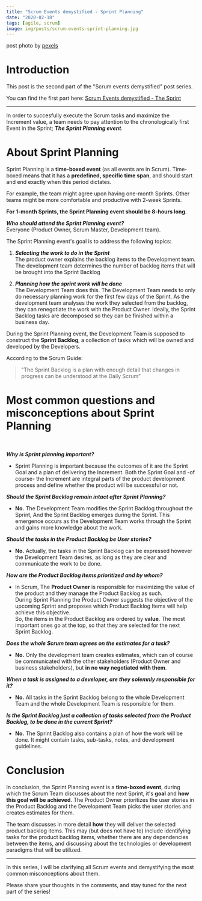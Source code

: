 ```yaml
---
title: "Scrum Events demystified - Sprint Planning"
date: "2020-02-18"
tags: [agile, scrum]
image: img/posts/scrum-events-sprint-planning.jpg
---
```

 post photo by [pexels](https://www.pexels.com/)
 
# Introduction

This post is the second part of the "Scrum events demystified" post series.

You can find the first part here: [Scrum Events demystified - The Sprint](https://paulisaris.com/scrum-events-demystified---the-sprint/)

<hr>

In order to succesfully execute the Scrum tasks and maximize the Increment value, a team needs to pay attention to the chronologically first Event in the Sprint; ***The Sprint Planning event***.


# About Sprint Planning

Sprint Planning is a **time-boxed event** (as all events are in Scrum). 
Time-boxed means that it has a **predefined, specific time span**, 
and should start and end exactly when this period dictates. <br/>

For example, the team might agree upon having one-month Sprints. 
Other teams might be more comfortable and productive with 2-week Sprints.<br/>

**For 1-month Sprints, the Sprint Planning event should be 8-hours long**.

***Who should attend the Sprint Planning event?***<br>
Everyone (Product Owner, Scrum Master, Development team).

The Sprint Planning event's goal is to address the following topics:

1. ***Selecting the work to do in the Sprint***<br>
	The product owner explains the backlog items to the Development team.
	The development team determines the number of backlog items that will be brought into the Sprint Backlog

2. ***Planning how the sprint work will be done***<br>
The Development Team does this. The Development Team needs to only do necessary planning work for the first few days of the Sprint. As the development team analyses the work they selected from the backlog, they can renegotiate the work with the Product Owner.
Ideally, the Sprint Backlog tasks are decomposed so they can be finished within a business day.

During the Sprint Planning event, the Development Team is supposed to construct the **Sprint Backlog**, a collection of tasks which will be owned and developed by the Developers.

According to the Scrum Guide:

> "The Sprint Backlog is a plan with enough detail that changes in progress can be understood at the Daily Scrum”


# Most common questions and misconceptions about Sprint Planning

<br>

***Why is Sprint planning important?***

- Sprint Planning is important because the outcomes of it are the Sprint Goal and a plan of delivering the Increment. Both the Sprint Goal and -of course- the Increment are integral parts of the product development process and define whether the product will be successful or not.


***Should the Sprint Backlog remain intact after Sprint Planning?***

- **No.** The Development Team modifies the Sprint Backlog throughout the Sprint, And the Sprint Backlog emerges during the Sprint. This emergence occurs as the Development Team works through the Sprint and gains more knowledge about the work.


***Should the tasks in the Product Backlog be User stories?***

- **No.** Actually, the tasks in the Sprint Backlog can be expressed however the Development Team desires, as long as they are clear and communicate the work to be done.
   
***How are the Product Backlog items prioritized and by whom?***

- In Scrum, The **Product Owner** is responsible for maximizing the value of the product 
and they manage the Product Backlog as such. <br/>
During Sprint Planning the 
Product Owner suggests the objective of the upcoming Sprint and proposes 
which Product Backlog Items will help achieve this objective.<br>
So, the items in the Product Backlog are ordered by **value**.
The most important ones go at the top, so that they are selected for the next Sprint Backlog.

***Does the whole Scrum team agrees on the estimates for a task?***

- **No.** Only the development team creates estimates, which can of course be communicated with the other stakeholders (Product Owner and business stakeholders), but **in no way negotiated with them**.


***When a task is assigned to a developer, are they solemnly responsible for it?***

- **No.** All tasks in the Sprint Backlog belong to the whole Development Team and the whole Development Team is responsible for them.

***Is the Sprint Backlog just a collection of tasks selected from the Product Backlog, to be done in the current Sprint?***

- **No.** The Sprint Backlog also contains a plan of how the work will be done. It might contain tasks, sub-tasks, notes, and development guidelines.



# Conclusion
In conclusion, the Sprint Planning event is a **time-boxed event**, during which the Scrum Team discusses about the next Sprint, it's **goal** and **how this goal will be achieved**. The Product Owner prioritizes the user stories in the Product Backlog and the Development Team picks the user stories and creates estimates for them.

The team discusses in more detail **how** they will deliver the selected product backlog items. This may (but does not have to) include identifying tasks for the product backlog items, whether there are any dependencies between the items, and discussing about the technologies or development paradigms that will be utilized.
<hr>
In this series, I will be clarifying all Scrum 
events and demystifying the most common misconceptions about them.

Please share your thoughts in the comments, and stay tuned for the 
next part of the series!
